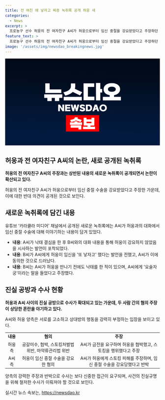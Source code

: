 ```yaml
---
title: 전 여친 애 낳자고 짜증 녹취록 공개 허웅 새
categories:
  - News
excerpt: >
  프로농구 선수 허웅의 전 여자친구 A씨가 허웅으로부터 임신 중절을 강요받았다고 주장하던 중, A씨 지인 B씨가 녹취록을 공개하며 이와 반대주장을 하고 있다. 허웅은 A씨를 협박하고 금전을 요구했다고 주장하고 있으나, A씨는 허웅의 스토킹 피해 주장하며, 임신 중절 수술은 허웅의 강요에 의해 이뤄졌다고 반박하고 있다. 이에 대한 논란은 계속되고 있으며, 양측은 각자의 주장을 고수하고 있다.
feature_text: >
  프로농구 선수 허웅의 전 여자친구 A씨가 허웅으로부터 임신 중절을 강요받았다고 주장하던 중, A씨 지인 B씨가 녹취록을 공개하며 이와 반대주장을 하고 있다. 허웅은 A씨를 협박하고 금전을 요구했다고 주장하고 있으나, A씨는 허웅의 스토킹 피해 주장하며, 임신 중절 수술은 허웅의 강요에 의해 이뤄졌다고 반박하고 있다. 이에 대한 논란은 계속되고 있으며, 양측은 각자의 주장을 고수하고 있다.
image: '/assets/img/newsdao_breakingnews.jpg'
---
```


<p><img src="/assets/img/newsdao_breakingnews.jpg" alt="implanttips 속보" /></p>

<article class="article_1">
<h2 data-ke-size="size26">허웅과 전 여자친구 A씨의 논란, 새로 공개된 녹취록</h2>
<p data-ke-size="size16"><b>허웅의 전 여자친구 A씨의 주장과는 상반된 내용의 새로운 녹취록이 공개되면서 논란이 확산되고 있다.</b></p>
<p data-ke-size="size16">허웅의 전 여자친구 A씨가 허웅으로부터 임신 중절 수술을 강요받았다고 주장한 가운데, 이에 대한 반대 의견이 공개된 것으로 보인다.</p>

<h2 data-ke-size="size26">새로운 녹취록에 담긴 내용</h2>
<p data-ke-size="size16">유튜브 ‘카라큘라 미디어’ 채널에서 공개된 새로운 녹취록에는 A씨가 허웅과의 대화에서 임신 중절 수술에 대해 이야기하는 내용이 담겨 있었다.</p>
<ul>
<li><b>내용</b>: A씨가 낙태 결심을 한 후 B씨와의 대화 내용을 통해 허웅이 강요하지 않았음을 시사하는 발언이 포착되었다.</li>
<li><b>내용</b>: B씨가 A씨에게 허웅이 임신을 '또 낳자고' 했다는 발언을 전했고, A씨가 이에 동의한 것으로 드러났다.</li>
<li><b>내용</b>: B씨는 A씨가 허웅을 만나기 전에도 낙태를 한 적이 있으며, A씨에게 '요술자궁'이라는 말을 들었다고 주장했다.</li>
</ul>

<h2 data-ke-size="size26">진실 공방과 수사 현황</h2>
<p data-ke-size="size16"><b>허웅과 A씨 사이의 진실 공방으로 수사가 확대되고 있는 가운데, 두 사람 간의 혐의 주장이 상당한 혼란을 야기하고 있다.</b></p>
<p data-ke-size="size16">A씨와 허웅 양측은 서로를 고소하고 상대방의 행동을 강력히 부정하는 입장을 보이고 있다.</p>
<table>
<tr>
<td style="text-align: center; height: 17px;"><b>내용</b></td>
<td style="text-align: center; height: 17px;"><b>혐의</b></td>
<td style="text-align: center; height: 17px;"><b>주장</b></td>
</tr>
<tr>
<td style="text-align: center; height: 17px;">허웅 측</td>
<td style="text-align: center; height: 17px;">공갈미수, 협박, 스토킹처벌법 위반, 마약류관리법 위반</td>
<td style="text-align: center; height: 17px;">A씨가 금전을 요구하며 허웅을 협박했고, 스토킹을 행위했다고 주장</td>
</tr>
<tr>
<td style="text-align: center; height: 17px;">A씨 측</td>
<td style="text-align: center; height: 17px;">허웅이 임신 중절 수술을 강요한 혐의</td>
<td style="text-align: center; height: 17px;">A씨가 허웅에게 스토킹 피해를 주장하며, 임신 중절 수술을 강요당했다고 반박</td>
</tr>
</table>

<p data-ke-size="size16">양측의 강력한 주장과 반박으로 수사는 보다 신중한 접근이 요구되며, 사건의 진실규명을 위해 철저한 수사가 이뤄져야 할 것으로 보인다.</p>
</article>
실시간 뉴스 속보는, <a href="https://newsdao.kr" rel="dofollow">https://newsdao.kr</a>


